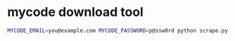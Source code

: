# mycode download tool

```bash
MYCODE_EMAIL=you@example.com MYCODE_PASSWORD=p@ssw0rd python scrape.py
```